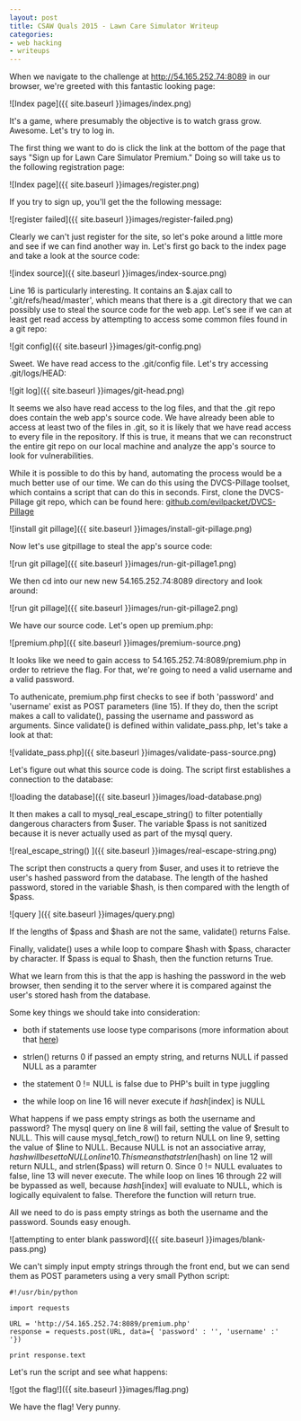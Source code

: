 ```yaml
---
layout: post
title: CSAW Quals 2015 - Lawn Care Simulator Writeup
categories:
- web hacking
- writeups
---
```


When we navigate to the challenge at http://54.165.252.74:8089 in our browser, we're
greeted with this fantastic looking page:

![Index page]({{ site.baseurl }}images/index.png)

It's a game, where presumably the objective is to watch grass grow. Awesome. Let's try
to log in.

The first thing we want to do is click the link at the bottom of the page that says
"Sign up for Lawn Care Simulator Premium." Doing so will take us to the following
registration page:

![Index page]({{ site.baseurl }}images/register.png)

If you try to sign up, you'll get the the following message:

![register failed]({{ site.baseurl }}images/register-failed.png)

Clearly we can't just register for the site, so let's poke around a little more and see if we can find another way in. Let's first go back to the index page and take a look at the source code:

![index source]({{ site.baseurl }}images/index-source.png)

Line 16 is particularly interesting. It contains an $.ajax call to '.git/refs/head/master', which means that there is a .git directory that we can possibly use to steal the source code for the web app. Let's see if we can at least get read access by attempting to access some common files found in a git repo:

![git config]({{ site.baseurl }}images/git-config.png)

Sweet. We have read access to the .git/config file. Let's try accessing .git/logs/HEAD:

![git log]({{ site.baseurl }}images/git-head.png)

It seems we also have read access to the log files, and that the .git repo does contain the web app's source code. We have already been able to access at least two of the files in .git, so it is likely that we have read access to every file in the repository. If this is true, it means that we can reconstruct the entire git repo on our local machine and analyze the app's source to look for vulnerabilities.

While it is possible to do this by hand, automating the process would be a much better use of our time. We can do this using the DVCS-Pillage toolset, which contains a script that can do this in seconds. First, clone the DVCS-Pillage git repo, which can be found here: [github.com/evilpacket/DVCS-Pillage](https://github.com/evilpacket/DVCS-Pillage)


![install git pillage]({{ site.baseurl }}images/install-git-pillage.png)

Now let's use gitpillage to steal the app's source code:

![run git pillage]({{ site.baseurl }}images/run-git-pillage1.png)

We then cd into our new new 54.165.252.74:8089 directory and look around:

![run git pillage]({{ site.baseurl }}images/run-git-pillage2.png)

We have our source code. Let's open up premium.php:

![premium.php]({{ site.baseurl }}images/premium-source.png)

It looks like we need to gain access to 54.165.252.74:8089/premium.php in order to retrieve the flag. For that, we're going to need a valid username and a valid password.  

To authenicate, premium.php first checks to see if both 'password' and 'username' exist as POST parameters (line 15). If they do, then the script makes a call to validate(), passing the username and password as arguments. Since validate() is defined within validate_pass.php, let's take a look at that:

![validate_pass.php]({{ site.baseurl }}images/validate-pass-source.png)

Let's figure out what this source code is doing. The script first establishes a
connection to the database:

![loading the database]({{ site.baseurl }}images/load-database.png)

It then makes a call to mysql\_real\_escape\_string() to filter potentially dangerous
characters from $user. The variable $pass is not sanitized because it is never actually
used as part of the mysql query.

![real_escape_string() ]({{ site.baseurl }}images/real-escape-string.png)

The script then constructs a query from $user, and uses it to retrieve the user's hashed password from the database. The length of the hashed password, stored in the variable $hash, is then compared with the length of $pass. 

![query ]({{ site.baseurl }}images/query.png)

If the lengths of $pass and $hash are not the same, validate() returns False.

Finally, validate() uses a while loop to compare $hash with $pass, character by character. If $pass is equal to $hash, then the function returns True.

What we learn from this is that the app is hashing the password in the web browser, then sending it to the server where it is compared against the user's stored hash from the database.

Some key things we should take into consideration:

- both if statements use loose type comparisons (more information about that [here](http://www.owasp.org/images/6/6b/PHPMagicTricks-TypeJuggling.pdf))

- strlen() returns 0 if passed an empty string, and returns NULL if passed NULL as a paramter

- the statement 0 != NULL is false due to PHP's built in type juggling
	
- the while loop on line 16 will never execute if $hash[$index] is NULL

What happens if we pass empty strings as both the username and password? The mysql query on line 8 will fail, setting the value of $result to NULL. This will cause mysql\_fetch\_row() to return NULL on line 9, setting the value of $line to NULL. Because NULL is not an associative array, $hash will be set to NULL on line 10.  This means that strlen($hash) on line 12 will return NULL, and strlen($pass) will return 0. Since 0 != NULL evaluates to false, line 13 will never execute. The while loop on lines 16 through 22 will be bypassed as well, because $hash[$index] will evaluate to NULL, which is logically equivalent to false. Therefore the function will return true.

All we need to do is pass empty strings as both the username and the password. Sounds
easy enough. 

![attempting to enter blank password]({{ site.baseurl }}images/blank-pass.png)

We can't simply input empty strings through the front end, but we can send them
as POST parameters using a very small Python script:

	#!/usr/bin/python

	import requests
	
	URL = 'http://54.165.252.74:8089/premium.php'
	response = requests.post(URL, data={ 'password' : '', 'username' :' '})
	
	print response.text


Let's run the script and see what happens:

![got the flag!]({{ site.baseurl }}images/flag.png)

We have the flag! Very punny.
